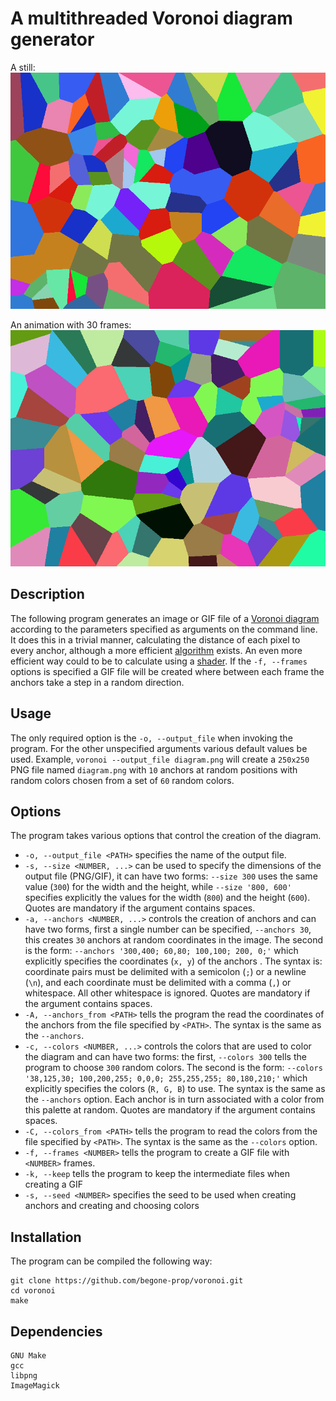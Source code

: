 # A multithreaded Voronoi diagram generator

A still:
![showcase](./media/showcase.png)

An animation with 30 frames:
![showcase](./media/showcase.gif)

## Description

The following program generates an image or GIF file of a [Voronoi diagram](https://en.wikipedia.org/wiki/Voronoi_diagram)
according to the parameters specified as arguments on the command line.
It does this in a trivial manner, calculating the distance of each pixel to
every anchor, although a more efficient [algorithm](https://en.wikipedia.org/wiki/Fortune%27s_algorithm) exists.
An even more efficient way could to be to calculate using a [shader](https://nickmcd.me/2020/08/01/gpu-accelerated-voronoi/).
If the `-f, --frames` options is specified a GIF file will be created where
between each frame the anchors take a step in a random direction.

## Usage

The only required option is the `-o, --output_file` when invoking the program.
For the other unspecified arguments various default values be used.
Example, `voronoi --output_file diagram.png` will create a `250x250` PNG file
named `diagram.png` with `10` anchors at random positions with random colors
chosen from a set of `60` random colors.

## Options

The program takes various options that control the creation of the diagram.
+ `-o, --output_file <PATH>` specifies the name of the output file.
+ `-s, --size <NUMBER, ...>` can be used to specify the dimensions of the output file
(PNG/GIF), it can have two forms: `--size 300` uses the same value (`300`) for
the width and the height, while `--size '800, 600'` specifies explicitly the
values for the width (`800`) and the height (`600`). Quotes are mandatory if
the argument contains spaces.
+ `-a, --anchors <NUMBER, ...>` controls the creation of anchors and can have two forms,
first a single number can be specified, `--anchors 30`, this creates `30`
anchors at random coordinates in the image. The second is the form:
`--anchors '300,400; 60,80; 100,100; 200, 0;'` which explicitly specifies the
coordinates (`x, y`) of the anchors . The syntax is: coordinate pairs must be delimited
with a semicolon (`;`) or a newline (`\n`), and each coordinate must be
delimited with a comma (`,`) or whitespace. All other whitespace is ignored.
Quotes are mandatory if the argument contains spaces.
+ `-A, --anchors_from <PATH>` tells the program the read the coordinates of the
anchors from the file specified by `<PATH>`.
The syntax is the same as the `--anchors`.
+ `-c, --colors <NUMBER, ...>` controls the colors that are used to color the
diagram and can have two forms: the first, `--colors 300` tells the program to
choose `300` random colors. The second is the form:
`--colors '38,125,30; 100,200,255; 0,0,0; 255,255,255; 80,180,210;'` which
explicitly specifies the colors (`R, G, B`) to use. The syntax is the same as
the `--anchors` option. Each anchor is in turn associated with a color from
this palette at random. Quotes are mandatory if the argument contains spaces.
+ `-C, --colors_from <PATH>` tells the program to read the colors from the file
specified by `<PATH>`. The syntax is the same as the `--colors` option.
+ `-f, --frames <NUMBER>` tells the program to create a GIF file with `<NUMBER>` frames.
+ `-k, --keep` tells the program to keep the intermediate files when creating a GIF
+ `-s, --seed <NUMBER>` specifies the seed to be used when creating anchors and creating and choosing colors

## Installation

The program can be compiled the following way:

```
git clone https://github.com/begone-prop/voronoi.git
cd voronoi
make
```

## Dependencies
```
GNU Make
gcc
libpng
ImageMagick
```
